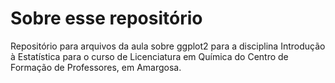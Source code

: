 # Sobre esse repositório

Repositório para arquivos da aula sobre ggplot2 para a disciplina Introdução à Estatística para o curso de Licenciatura em Química do Centro de Formação de Professores, em Amargosa.
